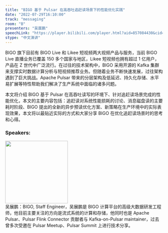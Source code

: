 ```yaml
---
title: "BIGO 基于 Pulsar 在高吞吐追赶读场景下的性能优化实践"
date: "2022-07-29T16:10:00"
track: "messaging"
room: "B"
presenters: "吴展鹏"
speechLink: "https://player.bilibili.com/player.html?aid=857084430&cid=806342135&page=1"
stype: "中文演讲"
---
```

BIGO 旗下目前有 BIGO Live 和 Likee 短视频两大视频产品与服务，当前 BIGO Live 直播业务已覆盖 150 多个国家与地区，Likee 短视频也拥有超过 1 亿用户，产品在 Z 世代中广泛流行。在过往的技术架构中，BIGO 采用开源的 Kafka 集群来支撑实时数据计算分析与短视频推荐业务。但随着业务不断快速发展，过往架构遇到了巨大挑战。Apache Pulsar 带来的分层架构及低延迟、持久化存储、水平易扩展等特性帮助我们解决了生产系统中面临的诸多问题。

本文将介绍 BIGO 基于 Pulsar 在高吞吐读写的环境下、针对追赶读场景完成的性能优化，本文的主要内容包括：追赶读对系统性能损耗的讨论、消息磁盘读的主要耗时阶段、BIGO 提出的全新的异步预读优化方案、新策略在生产环境中的实际表现效果，本文将以最贴近实际的方式和大家分享 BIGO 在优化追赶读场景时的思考和心得。
 ### Speakers: 
 <img src="images/speaker/1133.png" width="200" /><br>吴展鹏：BIGO, Staff Engineer，吴展鹏是 BIGO 计算平台的高级大数据研发工程师，他目前主要关注的方向是流式系统的计算和存储，他同时也是 Apache Pulsar、Pulsar Flink Connector 贡献者与 Kafka-on-Pulsar maintainer，过去曾多次受邀在 Pulsar Meetup、Pulsar Summit 上进行技术分享。
 